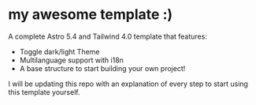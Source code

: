 # my awesome template :)

A complete Astro 5.4 and Tailwind 4.0 template that features:

- Toggle dark/light Theme
- Multilanguage support with i18n
- A base structure to start building your own project!

I will be updating this repo with an explanation of every step to start using this template yourself.